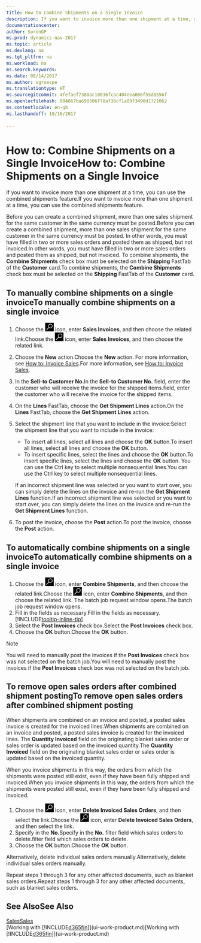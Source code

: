 ```yaml
---
title: How to Combine Shipments on a Single Invoice
description: If you want to invoice more than one shipment at a time, you can use the combined shipments feature.
documentationcenter: 
author: SorenGP
ms.prod: dynamics-nav-2017
ms.topic: article
ms.devlang: na
ms.tgt_pltfrm: na
ms.workload: na
ms.search.keywords: 
ms.date: 08/14/2017
ms.author: sgroespe
ms.translationtype: HT
ms.sourcegitcommit: 4fefaef7380ac10836fcac404eea006f55d8556f
ms.openlocfilehash: 804667ba690506f78af38cf1a89f3490d1721062
ms.contentlocale: en-gb
ms.lasthandoff: 10/16/2017

---
```

# <a name="how-to-combine-shipments-on-a-single-invoice"></a><span data-ttu-id="b474d-103">How to: Combine Shipments on a Single Invoice</span><span class="sxs-lookup"><span data-stu-id="b474d-103">How to: Combine Shipments on a Single Invoice</span></span>
<span data-ttu-id="b474d-104">If you want to invoice more than one shipment at a time, you can use the combined shipments feature.</span><span class="sxs-lookup"><span data-stu-id="b474d-104">If you want to invoice more than one shipment at a time, you can use the combined shipments feature.</span></span>  

 <span data-ttu-id="b474d-105">Before you can create a combined shipment, more than one sales shipment for the same customer in the same currency must be posted.</span><span class="sxs-lookup"><span data-stu-id="b474d-105">Before you can create a combined shipment, more than one sales shipment for the same customer in the same currency must be posted.</span></span> <span data-ttu-id="b474d-106">In other words, you must have filled in two or more sales orders and posted them as shipped, but not invoiced.</span><span class="sxs-lookup"><span data-stu-id="b474d-106">In other words, you must have filled in two or more sales orders and posted them as shipped, but not invoiced.</span></span> <span data-ttu-id="b474d-107">To combine shipments, the **Combine Shipments** check box must be selected on the **Shipping** FastTab of the **Customer** card.</span><span class="sxs-lookup"><span data-stu-id="b474d-107">To combine shipments, the **Combine Shipments** check box must be selected on the **Shipping** FastTab of the **Customer** card.</span></span>  

## <a name="to-manually-combine-shipments-on-a-single-invoice"></a><span data-ttu-id="b474d-108">To manually combine shipments on a single invoice</span><span class="sxs-lookup"><span data-stu-id="b474d-108">To manually combine shipments on a single invoice</span></span>  
1. <span data-ttu-id="b474d-109">Choose the ![Search for Page or Report](media/ui-search/search_small.png "Search for Page or Report icon") icon, enter **Sales Invoices**, and then choose the related link.</span><span class="sxs-lookup"><span data-stu-id="b474d-109">Choose the ![Search for Page or Report](media/ui-search/search_small.png "Search for Page or Report icon") icon, enter **Sales Invoices**, and then choose the related link.</span></span>  
2. <span data-ttu-id="b474d-110">Choose the **New** action.</span><span class="sxs-lookup"><span data-stu-id="b474d-110">Choose the **New** action.</span></span> <span data-ttu-id="b474d-111">For more information, see [How to: Invoice Sales](sales-how-invoice-sales.md).</span><span class="sxs-lookup"><span data-stu-id="b474d-111">For more information, see [How to: Invoice Sales](sales-how-invoice-sales.md).</span></span>
3. <span data-ttu-id="b474d-112">In the **Sell-to Customer No.**</span><span class="sxs-lookup"><span data-stu-id="b474d-112">In the **Sell-to Customer No.**</span></span> <span data-ttu-id="b474d-113">field, enter the customer who will receive the invoice for the shipped items.</span><span class="sxs-lookup"><span data-stu-id="b474d-113">field, enter the customer who will receive the invoice for the shipped items.</span></span>  
4. <span data-ttu-id="b474d-114">On the **Lines** FastTab, choose the **Get Shipment Lines** action.</span><span class="sxs-lookup"><span data-stu-id="b474d-114">On the **Lines** FastTab, choose the **Get Shipment Lines** action.</span></span>  
5. <span data-ttu-id="b474d-115">Select the shipment line that you want to include in the invoice:</span><span class="sxs-lookup"><span data-stu-id="b474d-115">Select the shipment line that you want to include in the invoice:</span></span>  

    - <span data-ttu-id="b474d-116">To insert all lines, select all lines and choose the **OK** button.</span><span class="sxs-lookup"><span data-stu-id="b474d-116">To insert all lines, select all lines and choose the **OK** button.</span></span>  
    - <span data-ttu-id="b474d-117">To insert specific lines, select the lines and choose the **OK** button.</span><span class="sxs-lookup"><span data-stu-id="b474d-117">To insert specific lines, select the lines and choose the **OK** button.</span></span> <span data-ttu-id="b474d-118">You can use the Ctrl key to select multiple nonsequential lines.</span><span class="sxs-lookup"><span data-stu-id="b474d-118">You can use the Ctrl key to select multiple nonsequential lines.</span></span>  

    <span data-ttu-id="b474d-119">If an incorrect shipment line was selected or you want to start over, you can simply delete the lines on the invoice and re-run the **Get Shipment Lines** function.</span><span class="sxs-lookup"><span data-stu-id="b474d-119">If an incorrect shipment line was selected or you want to start over, you can simply delete the lines on the invoice and re-run the **Get Shipment Lines** function.</span></span>  
7. <span data-ttu-id="b474d-120">To post the invoice, choose the **Post** action.</span><span class="sxs-lookup"><span data-stu-id="b474d-120">To post the invoice, choose the **Post** action.</span></span>  

## <a name="to-automatically-combine-shipments-on-a-single-invoice"></a><span data-ttu-id="b474d-121">To automatically combine shipments on a single invoice</span><span class="sxs-lookup"><span data-stu-id="b474d-121">To automatically combine shipments on a single invoice</span></span>  
1. <span data-ttu-id="b474d-122">Choose the ![Search for Page or Report](media/ui-search/search_small.png "Search for Page or Report icon") icon, enter **Combine Shipments**, and then choose the related link.</span><span class="sxs-lookup"><span data-stu-id="b474d-122">Choose the ![Search for Page or Report](media/ui-search/search_small.png "Search for Page or Report icon") icon, enter **Combine Shipments**, and then choose the related link.</span></span> <span data-ttu-id="b474d-123">The batch job request window opens.</span><span class="sxs-lookup"><span data-stu-id="b474d-123">The batch job request window opens.</span></span>  
2. <span data-ttu-id="b474d-124">Fill in the fields as necessary.</span><span class="sxs-lookup"><span data-stu-id="b474d-124">Fill in the fields as necessary.</span></span> [!INCLUDE[tooltip-inline-tip](includes/tooltip-inline-tip_md.md)]
3. <span data-ttu-id="b474d-125">Select the **Post Invoices** check box.</span><span class="sxs-lookup"><span data-stu-id="b474d-125">Select the **Post Invoices** check box.</span></span>  
4.  <span data-ttu-id="b474d-126">Choose the **OK** button.</span><span class="sxs-lookup"><span data-stu-id="b474d-126">Choose the **OK** button.</span></span>  

> [!NOTE]  
>  <span data-ttu-id="b474d-127">You will need to manually post the invoices if the **Post Invoices** check box was not selected on the batch job.</span><span class="sxs-lookup"><span data-stu-id="b474d-127">You will need to manually post the invoices if the **Post Invoices** check box was not selected on the batch job.</span></span>  

## <a name="to-remove-open-sales-orders-after-combined-shipment-posting"></a><span data-ttu-id="b474d-128">To remove open sales orders after combined shipment posting</span><span class="sxs-lookup"><span data-stu-id="b474d-128">To remove open sales orders after combined shipment posting</span></span> 
<span data-ttu-id="b474d-129">When shipments are combined on an invoice and posted, a posted sales invoice is created for the invoiced lines.</span><span class="sxs-lookup"><span data-stu-id="b474d-129">When shipments are combined on an invoice and posted, a posted sales invoice is created for the invoiced lines.</span></span> <span data-ttu-id="b474d-130">The **Quantity Invoiced** field on the originating blanket sales order or sales order is updated based on the invoiced quantity.</span><span class="sxs-lookup"><span data-stu-id="b474d-130">The **Quantity Invoiced** field on the originating blanket sales order or sales order is updated based on the invoiced quantity.</span></span>  

<span data-ttu-id="b474d-131">When you invoice shipments in this way, the orders from which the shipments were posted still exist, even if they have been fully shipped and invoiced.</span><span class="sxs-lookup"><span data-stu-id="b474d-131">When you invoice shipments in this way, the orders from which the shipments were posted still exist, even if they have been fully shipped and invoiced.</span></span>   

1. <span data-ttu-id="b474d-132">Choose the ![Search for Page or Report](media/ui-search/search_small.png "Search for Page or Report icon") icon, enter **Delete Invoiced Sales Orders**, and then select the link.</span><span class="sxs-lookup"><span data-stu-id="b474d-132">Choose the ![Search for Page or Report](media/ui-search/search_small.png "Search for Page or Report icon") icon, enter **Delete Invoiced Sales Orders**, and then select the link.</span></span>  
2. <span data-ttu-id="b474d-133">Specify in the **No.**</span><span class="sxs-lookup"><span data-stu-id="b474d-133">Specify in the **No.**</span></span> <span data-ttu-id="b474d-134">filter field which sales orders to delete.</span><span class="sxs-lookup"><span data-stu-id="b474d-134">filter field which sales orders to delete.</span></span>  
3. <span data-ttu-id="b474d-135">Choose the **OK** button.</span><span class="sxs-lookup"><span data-stu-id="b474d-135">Choose the **OK** button.</span></span>  

<span data-ttu-id="b474d-136">Alternatively, delete individual sales orders manually.</span><span class="sxs-lookup"><span data-stu-id="b474d-136">Alternatively, delete individual sales orders manually.</span></span>  

<span data-ttu-id="b474d-137">Repeat steps 1 through 3 for any other affected documents, such as blanket sales orders.</span><span class="sxs-lookup"><span data-stu-id="b474d-137">Repeat steps 1 through 3 for any other affected documents, such as blanket sales orders.</span></span>

## <a name="see-also"></a><span data-ttu-id="b474d-138">See Also</span><span class="sxs-lookup"><span data-stu-id="b474d-138">See Also</span></span>  
[<span data-ttu-id="b474d-139">Sales</span><span class="sxs-lookup"><span data-stu-id="b474d-139">Sales</span></span>](sales-manage-sales.md)  
<span data-ttu-id="b474d-140">[Working with [!INCLUDE[d365fin](includes/d365fin_md.md)]](ui-work-product.md)</span><span class="sxs-lookup"><span data-stu-id="b474d-140">[Working with [!INCLUDE[d365fin](includes/d365fin_md.md)]](ui-work-product.md)</span></span>

